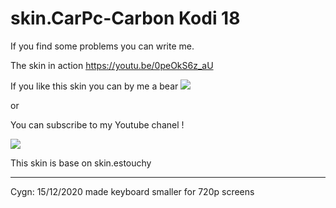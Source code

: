 # skin.CarPc-Carbon Kodi 18

If you find some problems you can write me.

The skin in action https://youtu.be/0peOkS6z_aU 

If you like this skin you can by me a bear [![](https://www.paypalobjects.com/en_US/i/btn/btn_donateCC_LG.gif)](https://www.paypal.com/cgi-bin/webscr?cmd=_s-xclick&hosted_button_id=AMXESTYHM96HN)

or 

You can subscribe to my Youtube chanel !

[![](http://www.freeiconspng.com/uploads/youtube-subscribe-png-23.png)](https://www.youtube.com/user/idorel11?sub_confirmation=1)

This skin is base on skin.estouchy

-------------------
Cygn: 15/12/2020
made keyboard smaller for 720p screens

